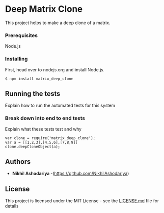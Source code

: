 # Deep Matrix Clone

This project helps to make a deep clone of a matrix.


### Prerequisites
Node.js


### Installing

First, head over to nodejs.org and install Node.js.

```
$ npm install matrix_deep_clone
```

## Running the tests

Explain how to run the automated tests for this system

### Break down into end to end tests

Explain what these tests test and why

```
var clone = require('matrix_deep_clone');
var a = [[1,2,3],[4,5,6],[7,8,9]]
clone.deepCloneObject(a);
```

## Authors

* **Nikhil Ashodariya** -(https://github.com/NikhilAshodariya)


## License

This project is licensed under the MIT License - see the [LICENSE.md](LICENSE.md) file for details
